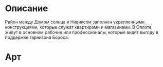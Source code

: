# Описание
Район между Домом солнца и Нивиксом заполнен укрепленными конструкциями, которые служат квартирами и магазинами. В Оплоте живут в основном рабочие или профессионалы, которые видят выгоду в поддержке гарнизона Бороса.
# Арт
